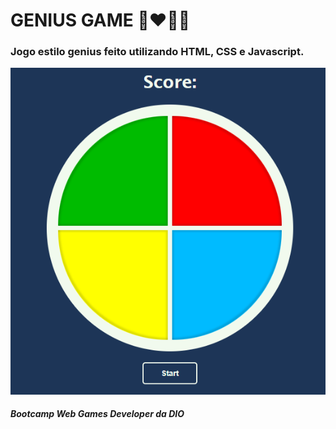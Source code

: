 # GENIUS GAME :green_heart::heart::blue_heart::yellow_heart:

### Jogo estilo genius feito utilizando HTML, CSS e Javascript.

!["screenshot"](https://github.com/bluejynz/dio-geniusgame/blob/tentando-sozinha/genius.png?raw=true)

##### Bootcamp Web Games Developer da DIO
